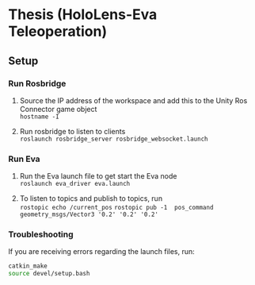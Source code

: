 # Thesis (HoloLens-Eva Teleoperation)

## Setup
### Run Rosbridge
1. Source the IP address of the workspace and add this to the Unity Ros Connector game object  
`hostname -I`

2. Run rosbridge to listen to clients  
`roslaunch rosbridge_server rosbridge_websocket.launch`

### Run Eva
1. Run the Eva launch file to get start the Eva node  
`roslaunch eva_driver eva.launch`

2. To listen to topics and publish to topics, run  
`rostopic echo /current_pos`
`rostopic pub -1  pos_command geometry_msgs/Vector3 '0.2' '0.2' '0.2'`

### Troubleshooting
If you are receiving errors regarding the launch files, run:
```bash
catkin_make
source devel/setup.bash
```
<!-- ws://192.168.0.84:9090 -->